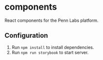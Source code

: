 # components
React components for the Penn Labs platform.

## Configuration
1. Run `npm install` to install dependencies.
2. Run `npm run storybook` to start server.
